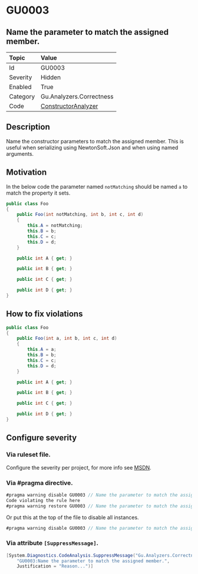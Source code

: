 # GU0003
## Name the parameter to match the assigned member.

| Topic    | Value
| :--      | :--
| Id       | GU0003
| Severity | Hidden
| Enabled  | True
| Category | Gu.Analyzers.Correctness
| Code     | [ConstructorAnalyzer](https://github.com/GuOrg/Gu.Analyzers/blob/master/Gu.Analyzers/Analyzers/ConstructorAnalyzer.cs)

## Description

Name the constructor parameters to match the assigned member.
This is useful when serializing using NewtonSoft.Json and when using named arguments.

## Motivation

In the below code the parameter named `notMatching` should be named `a` to match the property it sets.

```C#
public class Foo
{
    public Foo(int notMatching, int b, int c, int d)
    {
        this.A = notMatching;
        this.B = b;
        this.C = c;
        this.D = d;
    }

    public int A { get; }

    public int B { get; }

    public int C { get; }

    public int D { get; }
}
```

## How to fix violations

```C#
public class Foo
{
    public Foo(int a, int b, int c, int d)
    {
        this.A = a;
        this.B = b;
        this.C = c;
        this.D = d;
    }

    public int A { get; }

    public int B { get; }

    public int C { get; }

    public int D { get; }
}
```

<!-- start generated config severity -->
## Configure severity

### Via ruleset file.

Configure the severity per project, for more info see [MSDN](https://msdn.microsoft.com/en-us/library/dd264949.aspx).

### Via #pragma directive.
```C#
#pragma warning disable GU0003 // Name the parameter to match the assigned member.
Code violating the rule here
#pragma warning restore GU0003 // Name the parameter to match the assigned member.
```

Or put this at the top of the file to disable all instances.
```C#
#pragma warning disable GU0003 // Name the parameter to match the assigned member.
```

### Via attribute `[SuppressMessage]`.

```C#
[System.Diagnostics.CodeAnalysis.SuppressMessage("Gu.Analyzers.Correctness", 
    "GU0003:Name the parameter to match the assigned member.", 
    Justification = "Reason...")]
```
<!-- end generated config severity -->